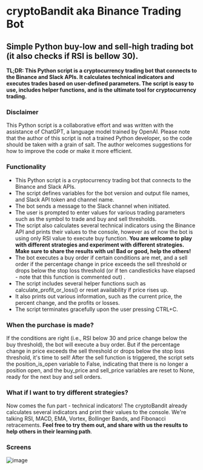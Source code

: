 # cryptoBandit aka Binance Trading Bot
## Simple Python buy-low and sell-high trading bot (it also checks if RSI is bellow 30).

**TL;DR: This Python script is a cryptocurrency trading bot that connects to the Binance and Slack APIs. It calculates technical indicators and executes trades based on user-defined parameters. The script is easy to use, includes helper functions, and is the ultimate tool for cryptocurrency trading.**

### Disclaimer
This Python script is a collaborative effort and was written with the assistance of ChatGPT, a language model trained by OpenAI. Please note that the author of this script is not a trained Python developer, so the code should be taken with a grain of salt. The author welcomes suggestions for how to improve the code or make it more efficient.

### Functionality
- This Python script is a cryptocurrency trading bot that connects to the Binance and Slack APIs.
- The script defines variables for the bot version and output file names, and Slack API token and channel name.
- The bot sends a message to the Slack channel when initiated.
- The user is prompted to enter values for various trading parameters such as the symbol to trade and buy and sell thresholds.
- The script also calculates several technical indicators using the Binance API and prints their values to the console, however as of now the bot is using only RSI value to execute buy function. **You are welcome to play with different strategies and experiment with different strategies. Make sure to share the results with us! Bad or good, help the others!**
- The bot executes a buy order if certain conditions are met, and a sell order if the percentage change in price exceeds the sell threshold or drops below the stop loss threshold (or if ten candlesticks have elapsed - note that this function is commented out) .
- The script includes several helper functions such as calculate_profit_or_loss() or reset availability if price rises up.
- It also prints out various information, such as the current price, the percent change, and the profits or losses. 
- The script terminates gracefully upon the user pressing CTRL+C.

### When the purchase is made?
If the conditions are right (i.e., RSI below 30 and price change below the buy threshold), the bot will execute a buy order. But if the percentage change in price exceeds the sell threshold or drops below the stop loss threshold, it's time to sell! After the sell function is triggered, the script sets the position_is_open variable to False, indicating that there is no longer a position open, and the buy_price and sell_price variables are reset to None, ready for the next buy and sell orders.

### What if I want to try different strategies?
Now comes the fun part - technical indicators! The cryptoBandit already calculates several indicators and print their values to the console. We're talking RSI, MACD, EMA, Vortex, Bollinger Bands, and Fibonacci retracements. **Feel free to try them out, and share with us the results to help others in their learning path**. 

### Screens

![image](https://user-images.githubusercontent.com/121772502/233147399-25491da4-b5ef-4c0b-8371-1d624f802e90.png)



